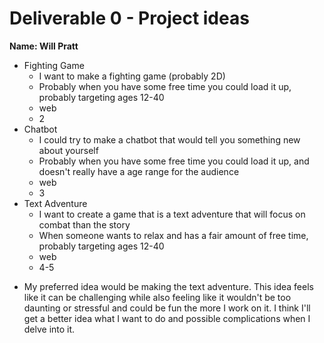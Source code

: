 # Deliverable 0 - Project ideas

**Name: Will Pratt**  

* Fighting Game
  * I want to make a fighting game (probably 2D)
  * Probably when you have some free time you could load it up, probably targeting ages 12-40
  * web
  * 2
* Chatbot
  * I could try to make a chatbot that would tell you something new about yourself
  * Probably when you have some free time you could load it up, and doesn't really have a age range for the audience
  * web
  * 3
* Text Adventure
  * I want to create a game that is a text adventure that will focus on combat than the story
  * When someone wants to relax and has a fair amount of free time, probably targeting ages 12-40
  * web
  * 4-5
- My preferred idea would be making the text adventure. This idea feels like it can be challenging while also feeling like it wouldn't be too daunting or stressful and could be fun the more I work on it. I think I'll get a better idea what I want to do and possible complications when I delve into it.
